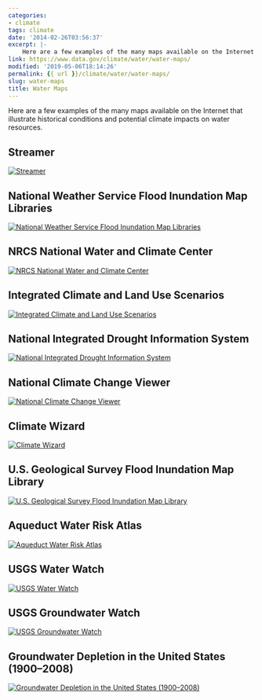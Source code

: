 ```yaml
---
categories:
- climate
tags: climate
date: '2014-02-26T03:56:37'
excerpt: |-
    Here are a few examples of the many maps available on the Internet that illustrate historical conditions and potential climate impacts on water resources…
link: https://www.data.gov/climate/water/water-maps/
modified: '2019-05-06T18:14:26'
permalink: {{ url }}/climate/water/water-maps/
slug: water-maps
title: Water Maps
---
```


Here are a few examples of the many maps available on the Internet that illustrate historical conditions and potential climate impacts on water resources.

## Streamer
[![Streamer](https://s3-us-gov-west-1.amazonaws.com/cg-0817d6e3-93c4-4de8-8b32-da6919464e61/Streamer.png "Streamer")](https://txpub.usgs.gov/DSS/streamer/web/ "Streamer")

## National Weather Service Flood Inundation Map Libraries
[![National Weather Service Flood Inundation Map Libraries](https://s3-us-gov-west-1.amazonaws.com/cg-0817d6e3-93c4-4de8-8b32-da6919464e61/NationalWeatherServiceFloodInundationMapLibraries.png "National Weather Service Flood Inundation Map Libraries")](https://water.weather.gov/ahps/inundation.php "National Weather Service Flood Inundation Map Libraries")

## NRCS National Water and Climate Center
[![NRCS National Water and Climate Center](https://s3-us-gov-west-1.amazonaws.com/cg-0817d6e3-93c4-4de8-8b32-da6919464e61/USDANRCSNationalWaterandClimateCenterMapper.png "NRCS National Water and Climate Center")](https://www.wcc.nrcs.usda.gov/webmap/ "NRCS National Water and Climate Center")

## Integrated Climate and Land Use Scenarios
[![Integrated Climate and Land Use Scenarios](https://s3-us-gov-west-1.amazonaws.com/cg-0817d6e3-93c4-4de8-8b32-da6919464e61/IntegratedClimateandLandUseScenarios1.png "Integrated Climate and Land Use Scenarios")](https://www.epa.gov/ncea/global/iclus/ "Integrated Climate and Land Use Scenarios")

## National Integrated Drought Information System
[![National Integrated Drought Information System](https://s3-us-gov-west-1.amazonaws.com/cg-0817d6e3-93c4-4de8-8b32-da6919464e61/NationalIntegratedDroughtInformationSystem.png "National Integrated Drought Information System")](https://drought.gov "National Integrated Drought Information System")

## National Climate Change Viewer
[![National Climate Change Viewer](https://s3-us-gov-west-1.amazonaws.com/cg-0817d6e3-93c4-4de8-8b32-da6919464e61/NationalClimateChangeViewer.png "National Climate Change Viewer")](https://www2.usgs.gov/climate_landuse/clu_rd/nccv/viewer.asp "National Climate Change Viewer")

## Climate Wizard
[![Climate Wizard](https://s3-us-gov-west-1.amazonaws.com/cg-0817d6e3-93c4-4de8-8b32-da6919464e61/ClimateWizard.png "Climate Wizard")](https://climatewizard.ciat.cgiar.org/index1.html "Climate Wizard")

## U.S. Geological Survey Flood Inundation Map Library
[![U.S. Geological Survey Flood Inundation Map Library](https://s3-us-gov-west-1.amazonaws.com/cg-0817d6e3-93c4-4de8-8b32-da6919464e61/USGeologicalSurveyFloodInundationMapLibrary.png "U.S. Geological Survey Flood Inundation Map Library")](https://water.usgs.gov/osw/flood_inundation/ "U.S. Geological Survey Flood Inundation Map Library")

## Aqueduct Water Risk Atlas
[![Aqueduct Water Risk Atlas](https://s3-us-gov-west-1.amazonaws.com/cg-0817d6e3-93c4-4de8-8b32-da6919464e61/AqueductWaterRiskAtlas.png "Aqueduct Water Risk Atlas")](https://www.wri.org/our-work/project/aqueduct "Aqueduct Water Risk Atlas")

## USGS Water Watch
[![USGS Water Watch](https://s3-us-gov-west-1.amazonaws.com/cg-0817d6e3-93c4-4de8-8b32-da6919464e61/USGSWaterWatch.png "USGS Water Watch")](https://waterwatch.usgs.gov/ "USGS Water Watch")

## USGS Groundwater Watch
[![USGS Groundwater Watch](https://s3-us-gov-west-1.amazonaws.com/cg-0817d6e3-93c4-4de8-8b32-da6919464e61/USGSGroundwaterWatch.png "USGS Groundwater Watch")](https://groundwaterwatch.usgs.gov/ "USGS Groundwater Watch")

## Groundwater Depletion in the United States (1900–2008)
[![Groundwater Depletion in the United States (1900–2008)](https://s3-us-gov-west-1.amazonaws.com/cg-0817d6e3-93c4-4de8-8b32-da6919464e61/GroundwaterDepletionintheUnitedStates.png "Groundwater Depletion in the United States (1900–2008)")](https://pubs.usgs.gov/sir/2013/5079/ "Groundwater Depletion in the United States (1900–2008)")
